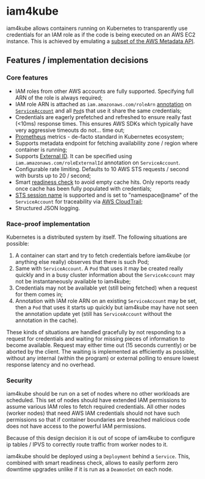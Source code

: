 # iam4kube

iam4kube allows containers running on Kubernetes to transparently use credentials for an IAM role as if the code
is being executed on an AWS EC2 instance. This is achieved by emulating a
[subset of the AWS Metadata API](https://docs.aws.amazon.com/AWSEC2/latest/UserGuide/iam-roles-for-amazon-ec2.html#instance-metadata-security-credentials).

## Features / implementation decisions

### Core features

- IAM roles from other AWS accounts are fully supported. Specifying full ARN of the role is always required;
- IAM role ARN is attached as `iam.amazonaws.com/roleArn`
  [annotation](https://kubernetes.io/docs/concepts/overview/working-with-objects/annotations/) on
  [`ServiceAccount`](https://kubernetes.io/docs/tasks/configure-pod-container/configure-service-account/) and all
  [`Pod`](https://kubernetes.io/docs/concepts/workloads/pods/pod/)s that use it share the same credentials;
- Credentials are eagerly prefetched and refreshed to ensure really fast (<10ms) response times. This ensures AWS SDKs
  which typically have very aggressive timeouts do not... time out;
- [Prometheus](https://prometheus.io/) metrics - de-facto standard in Kubernetes ecosystem;
- Supports metadata endpoint for fetching availability zone / region where container is running;
- Supports [External ID](https://docs.aws.amazon.com/IAM/latest/UserGuide/id_roles_create_for-user_externalid.html).
  It can be specified using `iam.amazonaws.com/roleExternalId` annotation on `ServiceAccount`.
- Configurable rate limiting. Defaults to 10 AWS STS requests / second with bursts up to 20 / second;
- Smart [readiness check](https://kubernetes.io/docs/tasks/configure-pod-container/configure-liveness-readiness-probes/#define-readiness-probes)
  to avoid empty cache hits. Only reports ready once cache has been fully populated with credentials;
- [STS session name](https://docs.aws.amazon.com/STS/latest/APIReference/API_AssumeRole.html) is supported and is
  set to "namespace@name" of the `ServiceAccount` for traceability via
  [AWS CloudTrail](https://aws.amazon.com/cloudtrail/);
- Structured JSON logging.

### Race-proof implementation

Kubernetes is a distributed system by itself. The following situations are possible:
1. A container can start and try to fetch credentials before iam4kube (or anything else really)
   observes that there is such Pod;
1. Same with `ServiceAccount`. A `Pod` that uses it may be created really quickly and in a busy cluster information
   about the `ServiceAccount` may not be instantaneously available to iam4kube;
1. Credentials may not be available yet (still being fetched) when a request for them comes in;
1. Annotation with IAM role ARN on an existing `ServiceAccount` may be set, then a `Pod` that uses it starts up quickly
   but iam4kube may have not seen the annotation update yet (still has `ServiceAccount` without the
   annotation in the cache).

These kinds of situations are handled gracefully by not responding to a request for credentials and waiting for
missing pieces of information to become available. Request may either time out (15 seconds currently) or be aborted by
the client. The waiting is implemented as efficiently as possible, without any internal (within the program) or
external polling to ensure lowest response latency and no overhead.

### Security

iam4kube should be run on a set of nodes where no other workloads are scheduled. This set of nodes should
have extended IAM permissions to assume various IAM roles to fetch required credentials. All other nodes (worker nodes)
that need AWS IAM credentials should not have such permissions so that if container boundaries are breached
malicious code does not have access to the powerful IAM permissions.

Because of this design decision it is out of scope of iam4kube to configure ip tables / IPVS to correctly route traffic
from worker nodes to it.

iam4kube should be deployed using a `Deployment` behind a `Service`. This, combined with smart readiness check, allows
to easily perform zero downtime upgrades unlike if it is run as a `DeamonSet` on each node.
